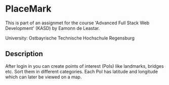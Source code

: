 # PlaceMark

This is part of an assignmet for the course 'Advanced Full Stack Web Development' (KASD) by Eamonn de Leastar.

University: Ostbayrische Technische Hochschule Regensburg


## Description
After login in you can create points of interest (PoIs) like landmarks, bridges etc. Sort them in different categories. Each PoI has latitude and longitude which can later be viewed on a map.